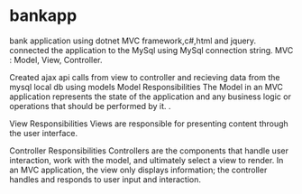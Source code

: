 # bankapp

bank application using dotnet MVC framework,c#,html and jquery.
connected the application to the MySql using MySql connection string.
MVC :
Model,
View,
Controller.
  
Created ajax api calls from view to controller and recieving data from the mysql local db using models
Model Responsibilities
The Model in an MVC application represents the state of the application and any business logic or operations that should be performed by it. . 

View Responsibilities
Views are responsible for presenting content through the user interface.

Controller Responsibilities
Controllers are the components that handle user interaction, work with the model, and ultimately select a view to render. In an MVC application, the view only displays information; the controller handles and responds to user input and interaction.
